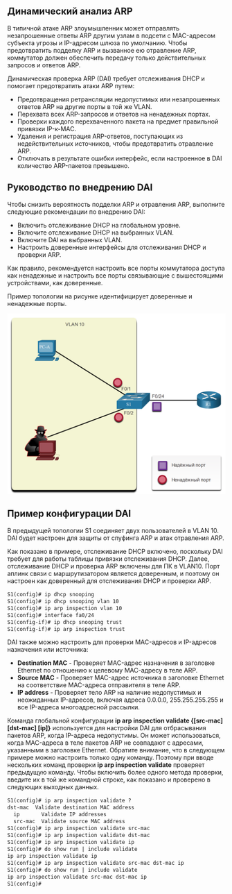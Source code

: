 <!-- 11.4.1 -->
## Динамический анализ ARP

В типичной атаке ARP злоумышленник может отправлять незапрошенные ответы ARP другим узлам в подсети с MAC-адресом субъекта угрозы и IP-адресом шлюза по умолчанию. Чтобы предотвратить подделку ARP и вызванное ею отравление ARP, коммутатор должен обеспечить передачу только действительных запросов и ответов ARP.

Динамическая проверка ARP (DAI) требует отслеживания DHCP и помогает предотвратить атаки ARP путем:

* Предотвращения ретрансляции недопустимых или незапрошенных ответов ARP на другие порты в той же VLAN.
* Перехвата всех ARP-запросов и ответов на ненадежных портах.
* Проверки каждого перехваченного пакета на предмет правильной привязки IP-к-MAC.
* Удаления и регистрация ARP-ответов, поступающих из недействительных источников, чтобы предотвратить отравление ARP.
* Отключать в результате ошибки интерфейс, если настроенное в DAI количество ARP-пакетов превышено.

<!-- 11.4.2 -->
## Руководство по внедрению DAI

Чтобы снизить вероятность подделки ARP и отравления ARP, выполните следующие рекомендации по внедрению DAI:

* Включить отслеживание DHCP на глобальном уровне.
* Включите отслеживание DHCP на выбранных VLAN.
* Включите DAI на выбранных VLAN.
* Настроить доверенные интерфейсы для отслеживания DHCP и проверки ARP.

Как правило, рекомендуется настроить все порты коммутатора доступа как ненадежные и настроить все порты связывающие с вышестоящими устройствами, как доверенные.

Пример топологии на рисунке идентифицирует доверенные и ненадежные порты.

![](./assets/11.4.2.png)


<!-- 11.4.3 -->
## Пример конфигурации DAI

В предыдущей топологии S1 соединяет двух пользователей в VLAN 10. DAI будет настроен для защиты от спуфинга ARP и атак отравления ARP.

Как показано в примере, отслеживание DHCP включено, поскольку DAI требует для работы таблицы привязки отслеживания DHCP. Далее, отслеживание DHCP и проверка ARP включены для ПК в VLAN10. Порт аплинк связи с маршрутизатором является доверенным, и поэтому он настроен как доверенный для отслеживания DHCP и проверки ARP.

```
S1(config)# ip dhcp snooping
S1(config)# ip dhcp snooping vlan 10
S1(config)# ip arp inspection vlan 10
S1(config)# interface fa0/24
S1(config-if)# ip dhcp snooping trust
S1(config-if)# ip arp inspection trust
```

DAI также можно настроить для проверки MAC-адресов и IP-адресов назначения или источника:

* **Destination MAC** \- Проверяет MAC-адрес назначения в заголовке Ethernet по отношению к целевому MAC-адресу в теле ARP.
* **Source MAC** \- Проверяет MAC-адрес источника в заголовке Ethernet на соответствие MAC-адреса отправителя в теле ARP.
* **IP address** \- Проверяет тело ARP на наличие недопустимых и неожиданных IP-адресов, включая адреса 0.0.0.0, 255.255.255.255 и все IP-адреса многоадресной рассылки.

Команда глобальной конфигурации **ip arp inspection validate {\[src-mac\] \[dst-mac\] \[ip\]}** используется для настройки DAI для отбрасывания пакетов ARP, когда IP-адреса недопустимы. Он может использоваться, когда MAC-адреса в теле пакетов ARP не совпадают с адресами, указанными в заголовке Ethernet. Обратите внимание, что в следующем примере можно настроить только одну команду.  Поэтому при вводе нескольких команд проверки **ip arp inspection validate** проверяет предыдущую команду. Чтобы включить более одного метода проверки, введите их в той же командной строке, как показано и проверено в следующих выходных данных.

```
S1(config)# ip arp inspection validate ?
dst-mac  Validate destination MAC address
  ip       Validate IP addresses
  src-mac  Validate source MAC address
S1(config)# ip arp inspection validate src-mac
S1(config)# ip arp inspection validate dst-mac
S1(config)# ip arp inspection validate ip
S1(config)# do show run | include validate
ip arp inspection validate ip 
S1(config)# ip arp inspection validate src-mac dst-mac ip
S1(config)# do show run | include validate
ip arp inspection validate src-mac dst-mac ip 
S1(config)#
```

<!-- 11.4.4 -->
<!-- syntax -->
